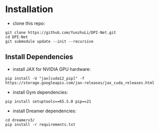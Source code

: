 # Installation
- clone this repo: 
```
git clone https://github.com/YunzhuLi/DPI-Net.git
cd DPI-Net
git submodule update --init --recursive
```
## Install Dependencies

- install JAX for NVIDIA GPU hardware:
```
pip install -U "jax[cuda12_pip]" -f https://storage.googleapis.com/jax-releases/jax_cuda_releases.html
```

- install Gym dependencies:
```
pip install setuptools==65.5.0 pip==21
```
- install Dreamer dependencies:
```
cd dreamerv3/
pip install -r requirements.txt
```
